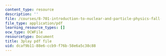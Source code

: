```yaml
---
content_type: resource
description: ''
file: /courses/8-701-introduction-to-nuclear-and-particle-physics-fall-2020/dcaf9b1188e6ccb9f76b58e6a5c38c88_4H0EHje2QbQ.pdf
file_type: application/pdf
learning_resource_types: []
ocw_type: OCWFile
resourcetype: Document
title: 3play pdf file
uid: dcaf9b11-88e6-ccb9-f76b-58e6a5c38c88
---
```

